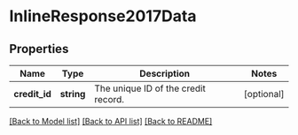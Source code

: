 # InlineResponse2017Data

## Properties
Name | Type | Description | Notes
------------ | ------------- | ------------- | -------------
**credit_id** | **string** | The unique ID of the credit record. | [optional] 

[[Back to Model list]](../../README.md#documentation-for-models) [[Back to API list]](../../README.md#documentation-for-api-endpoints) [[Back to README]](../../README.md)

